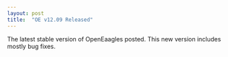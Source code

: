 ```yaml
---
layout: post
title:  "OE v12.09 Released"
---
```

The latest stable version of OpenEaagles posted. This new version includes mostly bug fixes.
